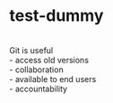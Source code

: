 # test-dummy<br>
<br>
Git is useful <br>
	- access old versions<br>
	- collaboration<br>
	- available to end users<br>
	- accountability<br>

